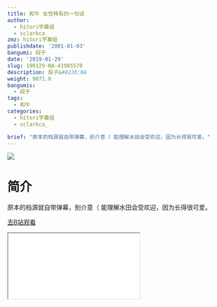 ```yaml
---
title: 和牛 女性特有的一句话
author:
  - hitori字幕组
  - sclarkca_
zmz: hitori字幕组
publishdate: '2001-01-03'
bangumi: 段子
date: '2019-01-29'
slug: 190129-NA-41985570
description: 段子&#8226;NA
weight: 9871.0
bangumis:
  - 段子
tags:
  - 和牛
categories:
  - hitori字幕组
  - sclarkca_

brief: "原本的档源就自带弹幕，别介意（ 能理解水田会受欢迎，因为长得很可爱。"
---
```

![](https://i.imgur.com/11naFl3.jpg)
# 简介  
原本的档源就自带弹幕，别介意（
能理解水田会受欢迎，因为长得很可爱。  

[去B站观看](https://www.bilibili.com/video/av41985570/)
<div class ="resp-container"><iframe class="testiframe" src="//player.bilibili.com/player.html?aid=41985570"", scrolling="no", allowfullscreen="true" > </iframe></div> 
